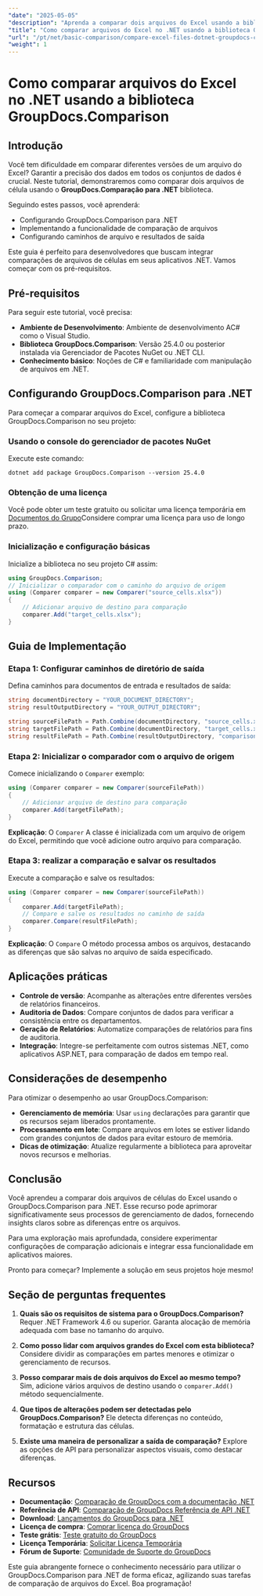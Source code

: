 ```yaml
---
"date": "2025-05-05"
"description": "Aprenda a comparar dois arquivos do Excel usando a biblioteca GroupDocs.Comparison para .NET. Este guia aborda configuração, implementação e aplicações práticas."
"title": "Como comparar arquivos do Excel no .NET usando a biblioteca GroupDocs.Comparison"
"url": "/pt/net/basic-comparison/compare-excel-files-dotnet-groupdocs-comparison/"
"weight": 1
---
```


# Como comparar arquivos do Excel no .NET usando a biblioteca GroupDocs.Comparison

## Introdução

Você tem dificuldade em comparar diferentes versões de um arquivo do Excel? Garantir a precisão dos dados em todos os conjuntos de dados é crucial. Neste tutorial, demonstraremos como comparar dois arquivos de célula usando o **GroupDocs.Comparação para .NET** biblioteca.

Seguindo estes passos, você aprenderá:
- Configurando GroupDocs.Comparison para .NET
- Implementando a funcionalidade de comparação de arquivos
- Configurando caminhos de arquivo e resultados de saída

Este guia é perfeito para desenvolvedores que buscam integrar comparações de arquivos de células em seus aplicativos .NET. Vamos começar com os pré-requisitos.

## Pré-requisitos

Para seguir este tutorial, você precisa:
- **Ambiente de Desenvolvimento**: Ambiente de desenvolvimento AC# como o Visual Studio.
- **Biblioteca GroupDocs.Comparison**: Versão 25.4.0 ou posterior instalada via Gerenciador de Pacotes NuGet ou .NET CLI.
- **Conhecimento básico**: Noções de C# e familiaridade com manipulação de arquivos em .NET.

## Configurando GroupDocs.Comparison para .NET

Para começar a comparar arquivos do Excel, configure a biblioteca GroupDocs.Comparison no seu projeto:

### Usando o console do gerenciador de pacotes NuGet
Execute este comando:
```shell
dotnet add package GroupDocs.Comparison --version 25.4.0
```

### Obtenção de uma licença
Você pode obter um teste gratuito ou solicitar uma licença temporária em [Documentos do Grupo](https://purchase.groupdocs.com/temporary-license/)Considere comprar uma licença para uso de longo prazo.

### Inicialização e configuração básicas
Inicialize a biblioteca no seu projeto C# assim:
```csharp
using GroupDocs.Comparison;
// Inicializar o comparador com o caminho do arquivo de origem
using (Comparer comparer = new Comparer("source_cells.xlsx"))
{
    // Adicionar arquivo de destino para comparação
    comparer.Add("target_cells.xlsx");
}
```

## Guia de Implementação

### Etapa 1: Configurar caminhos de diretório de saída
Defina caminhos para documentos de entrada e resultados de saída:
```csharp
string documentDirectory = "YOUR_DOCUMENT_DIRECTORY";
string resultOutputDirectory = "YOUR_OUTPUT_DIRECTORY";

string sourceFilePath = Path.Combine(documentDirectory, "source_cells.xlsx");
string targetFilePath = Path.Combine(documentDirectory, "target_cells.xlsx");
string resultFilePath = Path.Combine(resultOutputDirectory, "comparison_result.xlsx");
```

### Etapa 2: Inicializar o comparador com o arquivo de origem
Comece inicializando o `Comparer` exemplo:
```csharp
using (Comparer comparer = new Comparer(sourceFilePath))
{
    // Adicionar arquivo de destino para comparação
    comparer.Add(targetFilePath);
}
```
**Explicação**: O `Comparer` A classe é inicializada com um arquivo de origem do Excel, permitindo que você adicione outro arquivo para comparação.

### Etapa 3: realizar a comparação e salvar os resultados
Execute a comparação e salve os resultados:
```csharp
using (Comparer comparer = new Comparer(sourceFilePath))
{
    comparer.Add(targetFilePath);
    // Compare e salve os resultados no caminho de saída
    comparer.Compare(resultFilePath);
}
```
**Explicação**: O `Compare` O método processa ambos os arquivos, destacando as diferenças que são salvas no arquivo de saída especificado.

## Aplicações práticas

- **Controle de versão**: Acompanhe as alterações entre diferentes versões de relatórios financeiros.
- **Auditoria de Dados**: Compare conjuntos de dados para verificar a consistência entre os departamentos.
- **Geração de Relatórios**: Automatize comparações de relatórios para fins de auditoria.
- **Integração**: Integre-se perfeitamente com outros sistemas .NET, como aplicativos ASP.NET, para comparação de dados em tempo real.

## Considerações de desempenho

Para otimizar o desempenho ao usar GroupDocs.Comparison:

- **Gerenciamento de memória**: Usar `using` declarações para garantir que os recursos sejam liberados prontamente.
- **Processamento em lote**: Compare arquivos em lotes se estiver lidando com grandes conjuntos de dados para evitar estouro de memória.
- **Dicas de otimização**: Atualize regularmente a biblioteca para aproveitar novos recursos e melhorias.

## Conclusão

Você aprendeu a comparar dois arquivos de células do Excel usando o GroupDocs.Comparison para .NET. Esse recurso pode aprimorar significativamente seus processos de gerenciamento de dados, fornecendo insights claros sobre as diferenças entre os arquivos.

Para uma exploração mais aprofundada, considere experimentar configurações de comparação adicionais e integrar essa funcionalidade em aplicativos maiores.

Pronto para começar? Implemente a solução em seus projetos hoje mesmo!

## Seção de perguntas frequentes

1. **Quais são os requisitos de sistema para o GroupDocs.Comparison?** 
   Requer .NET Framework 4.6 ou superior. Garanta alocação de memória adequada com base no tamanho do arquivo.

2. **Como posso lidar com arquivos grandes do Excel com esta biblioteca?**
   Considere dividir as comparações em partes menores e otimizar o gerenciamento de recursos.

3. **Posso comparar mais de dois arquivos do Excel ao mesmo tempo?**
   Sim, adicione vários arquivos de destino usando o `comparer.Add()` método sequencialmente.

4. **Que tipos de alterações podem ser detectadas pelo GroupDocs.Comparison?**
   Ele detecta diferenças no conteúdo, formatação e estrutura das células.

5. **Existe uma maneira de personalizar a saída de comparação?**
   Explore as opções de API para personalizar aspectos visuais, como destacar diferenças.

## Recursos

- **Documentação**: [Comparação de GroupDocs com a documentação .NET](https://docs.groupdocs.com/comparison/net/)
- **Referência de API**: [Comparação de GroupDocs Referência de API .NET](https://reference.groupdocs.com/comparison/net/)
- **Download**: [Lançamentos do GroupDocs para .NET](https://releases.groupdocs.com/comparison/net/)
- **Licença de compra**: [Comprar licença do GroupDocs](https://purchase.groupdocs.com/buy)
- **Teste grátis**: [Teste gratuito do GroupDocs](https://releases.groupdocs.com/comparison/net/)
- **Licença Temporária**: [Solicitar Licença Temporária](https://purchase.groupdocs.com/temporary-license/)
- **Fórum de Suporte**: [Comunidade de Suporte do GroupDocs](https://forum.groupdocs.com/c/comparison/)

Este guia abrangente fornece o conhecimento necessário para utilizar o GroupDocs.Comparison para .NET de forma eficaz, agilizando suas tarefas de comparação de arquivos do Excel. Boa programação!